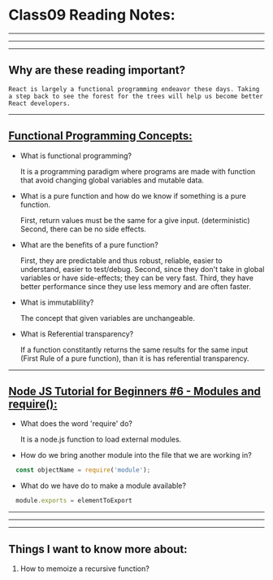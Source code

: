 # **Class09 Reading Notes:**
---
---
---
## Why are these reading important?

```
React is largely a functional programming endeavor these days. Taking a step back to see the forest for the trees will help us become better React developers.
```

---

## [**Functional Programming Concepts:**](https://medium.com/the-renaissance-developer/concepts-of-functional-programming-in-javascript-6bc84220d2aa)


* What is functional programming?

  It is a programming paradigm where programs are made with function that avoid changing global variables and mutable data.

* What is a pure function and how do we know if something is a pure function.

  First, return values must be the same for a give input. (deterministic)
  Second, there can be no side effects.

* What are the benefits of a pure function?

  First, they are predictable and thus robust, reliable, easier to understand, easier to test/debug.
  Second, since they don't take in global variables or have side-effects; they can be very fast.
  Third, they have better performance since they use less memory and are often faster.

* What is immutablility?

  The concept that given variables are unchangeable.

* What is Referential transparency?

  If a function constitantly returns the same results for the same input (First Rule of a pure function), than it is has referential transparency.

---

## [**Node JS Tutorial for Beginners #6 - Modules and require():**](https://www.youtube.com/watch?v=xHLd36QoS4k)

* What does the word 'require' do?

  It is a node.js function to load external modules.

* How do we bring another module into the file that we are working in?

```javascript
  const objectName = require('module');
```

* What do we have do to make a module available?

```javascript
  module.exports = elementToExport
```

---
---
---
## **Things I want to know more about:**

1. How to memoize a recursive function?

